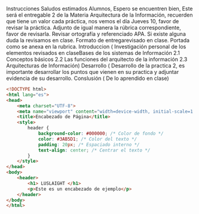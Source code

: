 Instrucciones
Saludos estimados Alumnos,
Espero se encuentren bien, 
Este será el entregable 2 de la Materia Arquitectura de la Información, recuerden que tiene un valor cada práctica, nos vemos el día Jueves 10, favor de revisar la práctica.
Adjunto de igual manera la rúbrica correspondiente, favor de revisarla.
Revisar ortografía y referenciado APA.
Si existe alguna duda la revisamos en clase.
Formato de entregarevisado en clase.
Portada como se anexa en la rubrica.
Introduccion ( Investigación personal de los elementos revisados en claseBases de los sistemas de Información
2.1 Conceptos básicos
2.2 Las funciones del arquitecto de la información
2.3 Arquitecturas de Información)
Desarrollo ( Desarrollo de la practica 2, es importante desarrollar los puntos que vienen en su practica y adjuntar evidencia de su desarrollo.
Conslusión ( De lo aprendido en clase)

```html
<!DOCTYPE html>
<html lang="es">
<head>
    <meta charset="UTF-8">
    <meta name="viewport" content="width=device-width, initial-scale=1.0">
    <title>Encabezado de Página</title>
    <style>
        header {
            background-color: #000000; /* Color de fondo */
            color: #3AB5D1; /* Color del texto */
            padding: 20px; /* Espaciado interno */
            text-align: center; /* Centrar el texto */
        }
    </style>
</head>
<body>
    <header>
        <h1> LUSLAIGHT </h1>
        <p>Este es un encabezado de ejemplo</p>
    </header>
</body>
</html>

```
